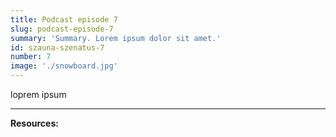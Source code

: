 ```yaml
---
title: Podcast episode 7
slug: podcast-episode-7
summary: 'Summary. Lorem ipsum dolor sit amet.'
id: szauna-szenatus-7
number: 7
image: './snowboard.jpg'
---
```


loprem ipsum

---

**Resources:**

